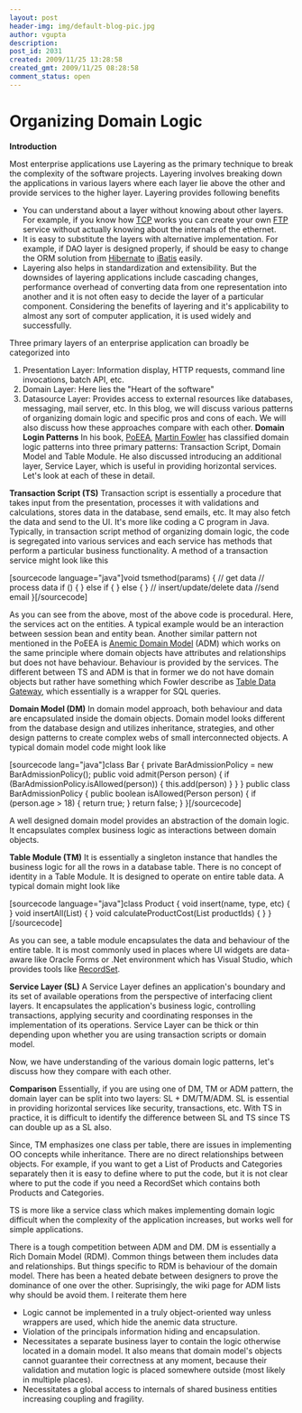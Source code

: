 ```yaml
---
layout: post
header-img: img/default-blog-pic.jpg
author: vgupta
description: 
post_id: 2031
created: 2009/11/25 13:28:58
created_gmt: 2009/11/25 08:28:58
comment_status: open
---
```


# Organizing Domain Logic

**Introduction**

Most enterprise applications use Layering as the primary technique to break the complexity of the software projects. Layering involves breaking down the applications in various layers where each layer lie above the other and provide services to the higher layer. Layering provides following benefits 

  * You can understand about a layer without knowing about other layers. For example, if you know how [TCP][1] works you can create your own [FTP][2] service without actually knowing about the internals of the ethernet.
  * It is easy to substitute the layers with alternative implementation. For example, if DAO layer is designed properly, if should be easy to change the ORM solution from [Hibernate][3] to [iBatis][4] easily.
  * Layering also helps in standardization and extensibility.
But the downsides of layering applications include cascading changes, performance overhead of converting data from one representation into another and it is not often easy to decide the layer of a particular component. Considering the benefits of layering and it's applicability to almost any sort of computer application, it is used widely and successfully.

Three primary layers of an enterprise application can broadly be categorized into 

  1. Presentation Layer: Information display, HTTP requests, command line invocations, batch API, etc.
  2. Domain Layer: Here lies the "Heart of the software"
  3. Datasource Layer: Provides access to external resources like databases, messaging, mail server, etc.
In this blog, we will discuss various patterns of organizing domain logic and specific pros and cons of each. We will also discuss how these approaches compare with each other.  **Domain Login Patterns** In his book, [PoEEA][5], [Martin Fowler][6] has classified domain logic patterns into three primary patterns: Transaction Script, Domain Model and Table Module. He also discussed introducing an additional layer, Service Layer, which is useful in providing horizontal services. Let's look at each of these in detail.

**Transaction Script (TS)** Transaction script is essentially a procedure that takes input from the presentation, processes it with validations and calculations, stores data in the database, send emails, etc. It may also fetch the data and send to the UI. It's more like coding a C program in Java. Typically, in transaction script method of organizing domain logic, the code is segregated into various services and each service has methods that perform a particular business functionality. A method of a transaction service might look like this

[sourcecode language="java"]void tsmethod(params) { // get data // process data if () { } else if { } else { } // insert/update/delete data //send email }[/sourcecode]

As you can see from the above, most of the above code is procedural. Here, the services act on the entities. A typical example would be an interaction between session bean and entity bean. Another similar pattern not mentioned in the PoEEA is [Anemic Domain Model][7] (ADM) which works on the same principle where domain objects have attributes and relationships but does not have behaviour. Behaviour is provided by the services. The different between TS and ADM is that in former we do not have domain objects but rather have something which Fowler describe as [Table Data Gateway][8], which essentially is a wrapper for SQL queries.

**Domain Model (DM)** In domain model approach, both behaviour and data are encapsulated inside the domain objects. Domain model looks different from the database design and utilizes inheritance, strategies, and other design patterns to create complex webs of small interconnected objects. A typical domain model code might look like

[sourcecode lang="java"]class Bar { private BarAdmissionPolicy = new BarAdmissionPolicy(); public void admit(Person person) { if (BarAdmissionPolicy.isAllowed(person)) { this.add(person) } } } public class BarAdmissionPolicy { public boolean isAllowed(Person person) { if (person.age > 18) { return true; } return false; } }[/sourcecode]

A well designed domain model provides an abstraction of the domain logic. It encapsulates complex business logic as interactions between domain objects.

**Table Module (TM)** It is essentially a singleton instance that handles the business logic for all the rows in a database table. There is no concept of identity in a Table Module. It is designed to operate on entire table data. A typical domain might look like

[sourcecode language="java"]class Product { void insert(name, type, etc) { } void insertAll(List) { } void calculateProductCost(List productIds) { } }[/sourcecode]

As you can see, a table module encapsulates the data and behaviour of the entire table. It is most commonly used in places where UI widgets are data-aware like Oracle Forms or .Net environment which has Visual Studio, which provides tools like [RecordSet][9].

**Service Layer (SL)** A Service Layer defines an application's boundary and its set of available operations from the perspective of interfacing client layers. It encapsulates the application's business logic, controlling transactions, applying security and coordinating responses in the implementation of its operations. Service Layer can be thick or thin depending upon whether you are using transaction scripts or domain model.

Now, we have understanding of the various domain logic patterns, let's discuss how they compare with each other.

**Comparison** Essentially, if you are using one of DM, TM or ADM pattern, the domain layer can be split into two layers: SL + DM/TM/ADM. SL is essential in providing horizontal services like security, transactions, etc. With TS in practice, it is difficult to identify the difference between SL and TS since TS can double up as a SL also.

Since, TM emphasizes one class per table, there are issues in implementing OO concepts while inheritance. There are no direct relationships between objects. For example, if you want to get a List of Products and Categories separately then it is easy to define where to put the code, but it is not clear where to put the code if you need a RecordSet which contains both Products and Categories.

TS is more like a service class which makes implementing domain logic difficult when the complexity of the application increases, but works well for simple applications.

There is a tough competition between ADM and DM. DM is essentially a Rich Domain Model (RDM). Common things between them includes data and relationships. But things specific to RDM is behaviour of the domain model. There has been a heated debate between designers to prove the dominance of one over the other. Suprisingly, the wiki page for ADM lists why should be avoid them. I reiterate them here 

  * Logic cannot be implemented in a truly object-oriented way unless wrappers are used, which hide the anemic data structure.
  * Violation of the principals information hiding and encapsulation.
  * Necessitates a separate business layer to contain the logic otherwise located in a domain model. It also means that domain model's objects cannot guarantee their correctness at any moment, because their validation and mutation logic is placed somewhere outside (most likely in multiple places).
  * Necessitates a global access to internals of shared business entities increasing coupling and fragility.

   [1]: http://en.wikipedia.org/wiki/Transmission_Control_Protocol
   [2]: http://en.wikipedia.org/wiki/File_Transfer_Protocol
   [3]: https://www.hibernate.org/
   [4]: http://ibatis.apache.org/
   [5]: http://www.amazon.com/Patterns-Enterprise-Application-Architecture-Martin/dp/0321127420
   [6]: http://martinfowler.com/
   [7]: http://martinfowler.com/bliki/AnemicDomainModel.html
   [8]: http://martinfowler.com/eaaCatalog/tableDataGateway.html
   [9]: http://en.wikipedia.org/wiki/Recordset